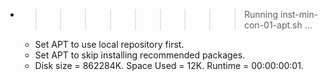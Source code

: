 * >>>>>>>>> Running inst-min-con-01-apt.sh ...
  * Set APT to use local repository first.
  * Set APT to skip installing recommended packages.
  * Disk size = 862284K. Space Used = 12K. Runtime = 00:00:00:01.
